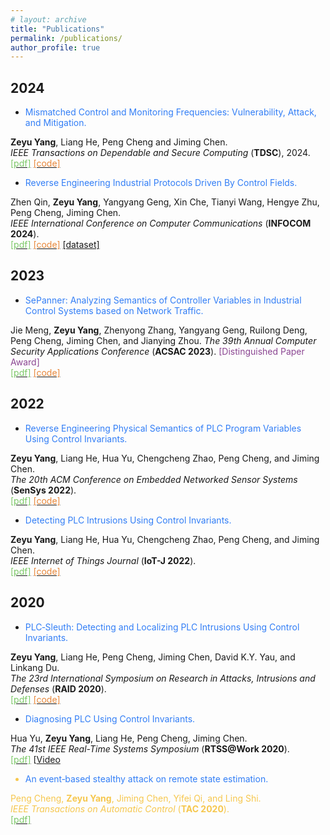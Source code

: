 ```yaml
---
# layout: archive
title: "Publications"
permalink: /publications/
author_profile: true
---
```


## 2024


* <font color="#327ef6">Mismatched Control and Monitoring Frequencies: Vulnerability, Attack, and Mitigation.</font>
<!-- <br> -->
**Zeyu Yang**, Liang He, Peng Cheng and Jiming Chen. 
<br>
<i>IEEE Transactions on Dependable and Secure Computing</i> (**TDSC**), 2024. 
<br>
[<font color="#7cc868">[pdf]</font>](https://ieeexplore.ieee.org/document/10495752)
[<font color="#e8873a">[code]</font>](https://github.com/zeyuid/PLCSage)

* <font color="#327ef6">Reverse Engineering Industrial Protocols Driven By Control Fields.</font> 
<!-- <br> -->
Zhen Qin, **Zeyu Yang**, Yangyang Geng, Xin Che, Tianyi Wang, Hengye Zhu, Peng Cheng, Jiming Chen.
<br>
<i>IEEE International Conference on Computer Communications</i> (**INFOCOM 2024**). 
<br>
[<font color="#7cc868">[pdf]</font>]()
[<font color="#e8873a">[code]</font>]()
[[dataset]](https://github.com/hi-zer/Industrial-protocols-dataset)


## 2023

* <font color="#327ef6">SePanner: Analyzing Semantics of Controller Variables in Industrial Control Systems based on Network Traffic.</font> 
<!-- <br> -->
Jie Meng, **Zeyu Yang**, Zhenyong Zhang, Yangyang Geng, Ruilong Deng, Peng Cheng, Jiming Chen, and Jianying Zhou. 
<i>The 39th Annual Computer Security Applications Conference</i> (**ACSAC 2023**). <font color="#8b4692">[Distinguished Paper Award]</font>
<br>
[<font color="#7cc868">[pdf]</font>](https://dl.acm.org/doi/10.1145/3627106.3627179)
[<font color="#e8873a">[code]</font>]()


## 2022

* <font color="#327ef6">Reverse Engineering Physical Semantics of PLC Program Variables Using Control Invariants.</font> 
<!-- <br> -->
**Zeyu Yang**, Liang He, Hua Yu, Chengcheng Zhao, Peng Cheng, and Jiming Chen. 
<br>
<i>The 20th ACM Conference on Embedded Networked Sensor Systems</i> (**SenSys 2022**). 
<br>
[<font color="#7cc868">[pdf]</font>](https://dl.acm.org/doi/10.1145/3560905.3568521)
[<font color="#e8873a">[code]</font>]()



* <font color="#327ef6">Detecting PLC Intrusions Using Control Invariants.</font> 
<!-- <br> -->
**Zeyu Yang**, Liang He, Hua Yu, Chengcheng Zhao, Peng Cheng, and Jiming Chen. 
<br>
<i>IEEE Internet of Things Journal</i> (**IoT-J 2022**). 
<br>
[<font color="#7cc868">[pdf]</font>](https://ieeexplore.ieee.org/abstract/document/9749129)
[<font color="#e8873a">[code]</font>]()



## 2020

* <font color="#327ef6">PLC‐Sleuth: Detecting and Localizing PLC Intrusions Using Control Invariants.</font> 
<!-- <br> -->
**Zeyu Yang**, Liang He, Peng Cheng, Jiming Chen, David K.Y. Yau, and Linkang Du. 
<br>
<i>The 23rd International Symposium on Research in Attacks, Intrusions and Defenses</i> (**RAID 2020**). 
<br>
[<font color="#7cc868">[pdf]</font>](https://www.usenix.org/system/files/raid20-yang.pdf)
[<font color="#e8873a">[code]</font>]()


* <font color="#327ef6">Diagnosing PLC Using Control Invariants.</font> 
<!-- <br> -->
Hua Yu, **Zeyu Yang**, Liang He, Peng Cheng, Jiming Chen.
<br>
<i>The 41st IEEE Real-Time Systems Symposium</i> (**RTSS@Work 2020**). 
<br>
[<font color="#7cc868">[pdf]</font>](http://zeyuid.github.io/papers/PLCDiagnosing.pdf)
[<font color="#f6c74e">[Video](https://www.youtube.com/watch?v=2ZVj5IUiN_k)



* <font color="#327ef6">An event‐based stealthy attack on remote state estimation.</font> 
<!-- <br> -->
Peng Cheng, **Zeyu Yang**, Jiming Chen, Yifei Qi, and Ling Shi.
<br>
<i>IEEE Transactions on Automatic Control</i> (**TAC 2020**). 
<br>
[<font color="#7cc868">[pdf]</font>](https://ieeexplore.ieee.org/abstract/document/8913616)

